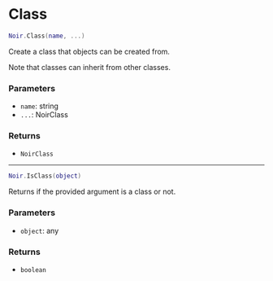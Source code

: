 # Class

```lua
Noir.Class(name, ...)
```
Create a class that objects can be created from.

Note that classes can inherit from other classes.

### Parameters
- `name`: string
- `...`: NoirClass
### Returns
- `NoirClass`

---

```lua
Noir.IsClass(object)
```
Returns if the provided argument is a class or not.

### Parameters
- `object`: any
### Returns
- `boolean`